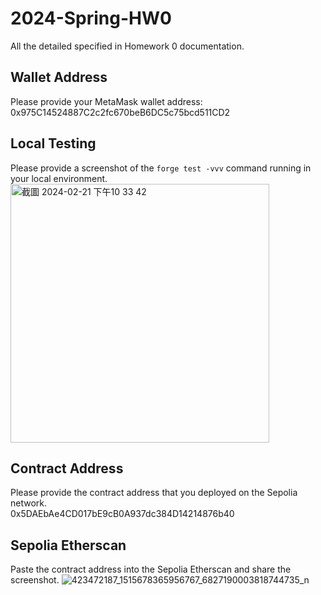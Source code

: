 # 2024-Spring-HW0

All the detailed specified in Homework 0 documentation.

## Wallet Address
Please provide your MetaMask wallet address:  
0x975C14524887C2c2fc670beB6DC5c75bcd511CD2

## Local Testing
Please provide a screenshot of the `forge test -vvv` command running in your local environment.
<img width="414" alt="截圖 2024-02-21 下午10 33 42" src="https://github.com/EileenWang-10001010/2024-Spring-HW0/assets/68323929/7dd7659e-f9d8-46e3-b745-b42339754181">

## Contract Address
Please provide the contract address that you deployed on the Sepolia network.  
0x5DAEbAe4CD017bE9cB0A937dc384D14214876b40

## Sepolia Etherscan
Paste the contract address into the Sepolia Etherscan and share the screenshot.
![423472187_1515678365956767_6827190003818744735_n](https://github.com/EileenWang-10001010/2024-Spring-HW0/assets/68323929/6bca6634-c99f-40cc-b800-ee54a4193b0e)

